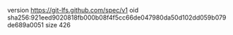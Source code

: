 version https://git-lfs.github.com/spec/v1
oid sha256:921eed9020818fb000b08f4f5cc66de047980da50d102dd059b079de689a0051
size 426
